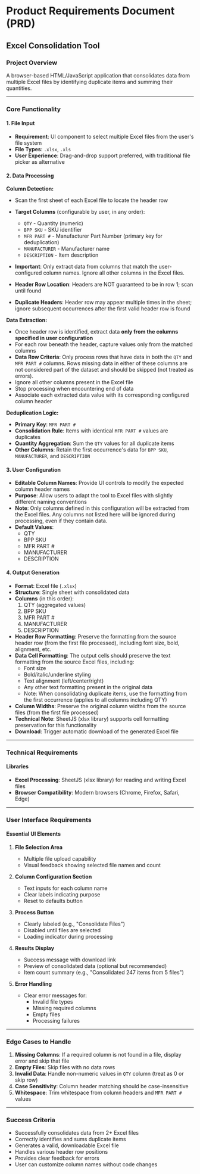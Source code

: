 # Product Requirements Document (PRD)
## Excel Consolidation Tool

### Project Overview
A browser-based HTML/JavaScript application that consolidates data from multiple Excel files by identifying duplicate items and summing their quantities.

---

### Core Functionality

#### 1. File Input
- **Requirement**: UI component to select multiple Excel files from the user's file system
- **File Types**: `.xlsx`, `.xls`
- **User Experience**: Drag-and-drop support preferred, with traditional file picker as alternative

#### 2. Data Processing

**Column Detection:**
- Scan the first sheet of each Excel file to locate the header row
- **Target Columns** (configurable by user, in any order):
  - `QTY` - Quantity (numeric)
  - `BPP SKU` - SKU identifier
  - `MFR PART #` - Manufacturer Part Number (primary key for deduplication)
  - `MANUFACTURER` - Manufacturer name
  - `DESCRIPTION` - Item description
- **Important**: Only extract data from columns that match the user-configured column names. Ignore all other columns in the Excel files.

- **Header Row Location**: Headers are NOT guaranteed to be in row 1; scan until found
- **Duplicate Headers**: Header row may appear multiple times in the sheet; ignore subsequent occurrences after the first valid header row is found

**Data Extraction:**
- Once header row is identified, extract data **only from the columns specified in user configuration**
- For each row beneath the header, capture values only from the matched columns
- **Data Row Criteria**: Only process rows that have data in both the `QTY` and `MFR PART #` columns. Rows missing data in either of these columns are not considered part of the dataset and should be skipped (not treated as errors).
- Ignore all other columns present in the Excel file
- Stop processing when encountering end of data
- Associate each extracted data value with its corresponding configured column header

**Deduplication Logic:**
- **Primary Key**: `MFR PART #`
- **Consolidation Rule**: Items with identical `MFR PART #` values are duplicates
- **Quantity Aggregation**: Sum the `QTY` values for all duplicate items
- **Other Columns**: Retain the first occurrence's data for `BPP SKU`, `MANUFACTURER`, and `DESCRIPTION`

#### 3. User Configuration
- **Editable Column Names**: Provide UI controls to modify the expected column header names
- **Purpose**: Allow users to adapt the tool to Excel files with slightly different naming conventions
- **Note**: Only columns defined in this configuration will be extracted from the Excel files. Any columns not listed here will be ignored during processing, even if they contain data.
- **Default Values**: 
  - QTY
  - BPP SKU
  - MFR PART #
  - MANUFACTURER
  - DESCRIPTION

#### 4. Output Generation
- **Format**: Excel file (`.xlsx`)
- **Structure**: Single sheet with consolidated data
- **Columns** (in this order):
  1. QTY (aggregated values)
  2. BPP SKU
  3. MFR PART #
  4. MANUFACTURER
  5. DESCRIPTION
- **Header Row Formatting**: Preserve the formatting from the source header row (from the first file processed), including font size, bold, alignment, etc.
- **Data Cell Formatting**: The output cells should preserve the text formatting from the source Excel files, including:
  - Font size
  - Bold/italic/underline styling
  - Text alignment (left/center/right)
  - Any other text formatting present in the original data
  - Note: When consolidating duplicate items, use the formatting from the first occurrence (applies to all columns including QTY)
- **Column Widths**: Preserve the original column widths from the source files (from the first file processed)
- **Technical Note**: SheetJS (xlsx library) supports cell formatting preservation for this functionality
- **Download**: Trigger automatic download of the generated Excel file

---

### Technical Requirements

#### Libraries
- **Excel Processing**: SheetJS (xlsx library) for reading and writing Excel files
- **Browser Compatibility**: Modern browsers (Chrome, Firefox, Safari, Edge)

---

### User Interface Requirements

#### Essential UI Elements
1. **File Selection Area**
   - Multiple file upload capability
   - Visual feedback showing selected file names and count
   
2. **Column Configuration Section**
   - Text inputs for each column name
   - Clear labels indicating purpose
   - Reset to defaults button

3. **Process Button**
   - Clearly labeled (e.g., "Consolidate Files")
   - Disabled until files are selected
   - Loading indicator during processing

4. **Results Display**
   - Success message with download link
   - Preview of consolidated data (optional but recommended)
   - Item count summary (e.g., "Consolidated 247 items from 5 files")

5. **Error Handling**
   - Clear error messages for:
     - Invalid file types
     - Missing required columns
     - Empty files
     - Processing failures

---

### Edge Cases to Handle

1. **Missing Columns**: If a required column is not found in a file, display error and skip that file
2. **Empty Files**: Skip files with no data rows
3. **Invalid Data**: Handle non-numeric values in `QTY` column (treat as 0 or skip row)
4. **Case Sensitivity**: Column header matching should be case-insensitive
5. **Whitespace**: Trim whitespace from column headers and `MFR PART #` values

---

### Success Criteria
- Successfully consolidates data from 2+ Excel files
- Correctly identifies and sums duplicate items
- Generates a valid, downloadable Excel file
- Handles various header row positions
- Provides clear feedback for errors
- User can customize column names without code changes